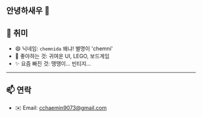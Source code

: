 ## 안녕하새우 👋

<!--
**chemnida/chemnida** is a ✨ _special_ ✨ repository because its `README.md` (this file) appears on your GitHub profile.

Here are some ideas to get you started:

- 🔭 I’m currently working on ...
- 🌱 I’m currently learning ...
- 👯 I’m looking to collaborate on ...
- 🤔 I’m looking for help with ...
- 💬 Ask me about ...
- 📫 How to reach me: ...
- 😄 Pronouns: ...
- ⚡ Fun fact: ...
-->

## 🌈 취미

- 😄 닉네임: `chemnida` 왜냐! 별명이 'chemni'
- 🧸 좋아하는 것: 귀여운 UI, LEGO, 보드게임
- ✨ 요즘 빠진 것: 땡땡이... 빈티지...

---

## 📫 연락

- ✉️ Email: cchaemin9073@gmail.com
